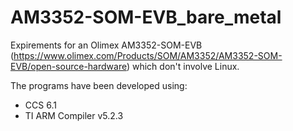 # AM3352-SOM-EVB_bare_metal
Expirements for an Olimex AM3352-SOM-EVB (https://www.olimex.com/Products/SOM/AM3352/AM3352-SOM-EVB/open-source-hardware)
which don't involve Linux.

The programs have been developed using:
- CCS 6.1
- TI ARM Compiler v5.2.3

